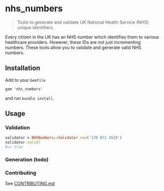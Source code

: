 # nhs_numbers

> Tools to generate and validate UK National Health Service (NHS) unique identifiers.

Every citizen in the UK has an NHS number which identifies them to various healthcare providers. However, these IDs are not just incrementing numbers. These tools allow you to validate and generate valid NHS numbers.

## Installation

Add to your `Gemfile`

```
gem 'nhs_numbers'
```

and run `bundle install`.


## Usage

### Validation

```ruby
validator = NHSNumbers::Validator.new('178 072 4519')
validator.valid?
#=> true
```

### Generation (todo)


### Contributing

See [CONTRIBUTING.md](CONTRIBUTING.md)
